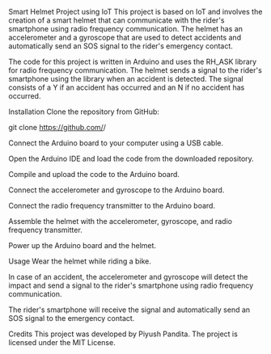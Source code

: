 Smart Helmet Project using IoT
This project is based on IoT and involves the creation of a smart helmet that can communicate with the rider's smartphone using radio frequency communication. The helmet has an accelerometer and a gyroscope that are used to detect accidents and automatically send an SOS signal to the rider's emergency contact.

The code for this project is written in Arduino and uses the RH_ASK library for radio frequency communication. The helmet sends a signal to the rider's smartphone using the library when an accident is detected. The signal consists of a Y if an accident has occurred and an N if no accident has occurred.

Installation
Clone the repository from GitHub:

git clone https://github.com/<username>/<repository-name>

Connect the Arduino board to your computer using a USB cable.

Open the Arduino IDE and load the code from the downloaded repository.

Compile and upload the code to the Arduino board.

Connect the accelerometer and gyroscope to the Arduino board.

Connect the radio frequency transmitter to the Arduino board.

Assemble the helmet with the accelerometer, gyroscope, and radio frequency transmitter.

Power up the Arduino board and the helmet.

Usage
Wear the helmet while riding a bike.

In case of an accident, the accelerometer and gyroscope will detect the impact and send a signal to the rider's smartphone using radio frequency communication.

The rider's smartphone will receive the signal and automatically send an SOS signal to the emergency contact.

Credits
This project was developed by Piyush Pandita. The project is licensed under the MIT License.